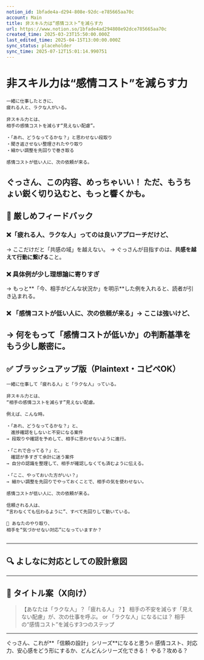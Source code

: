 ```yaml
---
notion_id: 1bfade4a-d294-808e-92dc-e785665aa70c
account: Main
title: 非スキル力は“感情コスト”を減らす力
url: https://www.notion.so/1bfade4ad294808e92dce785665aa70c
created_time: 2025-03-23T15:50:00.000Z
last_edited_time: 2025-04-15T13:00:00.000Z
sync_status: placeholder
sync_time: 2025-07-12T15:01:14.990751
---
```

# 非スキル力は“感情コスト”を減らす力

```plain text
一緒に仕事したときに、
疲れる人と、ラクな人がいる。

非スキル力とは、
相手の感情コストを減らす“見えない配慮”。

・「あれ、どうなってるかな？」と思わせない段取り
・聞き返させない整理されたやり取り
・細かい調整を先回りで巻き取る

感情コストが低い人に、次の依頼が来る。
```
ぐっさん、この内容、**めっちゃいい！**
ただ、もうちょい**鋭く切り込む**と、もっと響くかも。
---
## 🧨 厳しめフィードバック
### ❌「疲れる人、ラクな人」ってのは良いアプローチだけど、
→ ここだけだと「共感の域」を越えない。
→ ぐっさんが目指すのは、**共感を越えて行動に繋げる**こと。
### ❌ 具体例が少し理想論に寄りすぎ
→ もっと**「今、相手がどんな状況か」を明示**した例を入れると、読者が引き込まれる。
### ❌ 「感情コストが低い人に、次の依頼が来る」→ ここは強いけど、
→ 何をもって「感情コストが低いか」の**判断基準**をもう少し厳密に。
---
## ✅ ブラッシュアップ版（Plaintext・コピペOK）
```plain text
一緒に仕事して「疲れる人」と「ラクな人」っている。

非スキル力とは、
“相手の感情コストを減らす”見えない配慮。

例えば、こんな時。

・「あれ、どうなってるかな？」と、
　進捗確認をしないと不安になる案件
→ 段取りや確認を予めして、相手に思わせないように進行。

・「これで合ってる？」と、
　確認が多すぎて余計に迷う案件
→ 自分の認識を整理して、相手が確認しなくても済むように伝える。

・「ここ、やっておいた方がいい？」
→ 細かい調整を先回りでやっておくことで、相手の気を使わせない。

感情コストが低い人に、次の依頼が来る。

信頼される人は、
“言わなくても伝わるように”、すべて先回りして動いている。

📌 あなたのやり取り、
相手を“気づかせない対応”になっていますか？


```
---
## 🔍 よしなに対応としての設計意図
---
## 🧲 タイトル案（X向け）
> 【あなたは「ラクな人」？「疲れる人」？】
  相手の不安を減らす「見えない配慮」が、次の仕事を呼ぶ。
or
> 「ラクな人」になるには？
  相手の“感情コスト”を減らす3つのステップ
---
ぐっさん、これが**「信頼の設計」シリーズ**になると思う🔥
感情コスト、対応力、安心感をどう形にするか、どんどんシリーズ化できる！
やる？攻める？